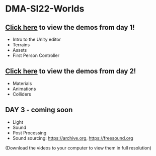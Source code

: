 # DMA-SI22-Worlds


## [Click here](https://drive.google.com/file/d/1lbGOq3HCoOrxMCkgxmGknmorgB1FXYkB/view?usp=sharing) to view the demos from day 1!
- Intro to the Unity editor
- Terrains
- Assets
- First Person Controller

## [Click here](https://drive.google.com/file/d/1TL8LDdJqRhbItyz3BauWy8qiLllPjGDI/view?usp=sharing) to view the demos from day 2!
- Materials
- Animations
- Colliders

## DAY 3 - coming soon
- Light
- Sound
- Post Processing
-   Sound sourcing: https://archive.org, https://freesound.org

(Download the videos to your computer to view them in full resolution)
